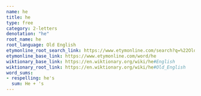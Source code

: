 ```yaml
---
name: he
title: he
type: free
category: 2-letters
denotation: "he"
root_name: he
root_language: Old English
etymonline_root_search_link: https://www.etymonline.com/search?q=%22Old+English+he%22
etymonline_base_link: https://www.etymonline.com/word/he
wiktionary_base_link: https://en.wiktionary.org/wiki/he#English
wiktionary_root_link: https://en.wiktionary.org/wiki/he#Old_English
word_sums:
- respelling: he's
  sum: He + 's
---
```

